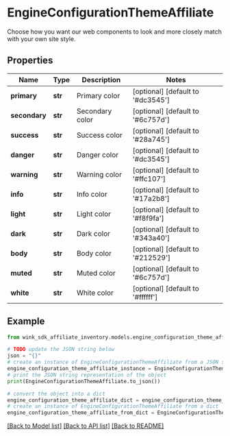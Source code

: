 # EngineConfigurationThemeAffiliate

Choose how you want our web components to look and more closely match with your own site style.

## Properties

Name | Type | Description | Notes
------------ | ------------- | ------------- | -------------
**primary** | **str** | Primary color | [optional] [default to '#dc3545']
**secondary** | **str** | Secondary color | [optional] [default to '#6c757d']
**success** | **str** | Success color | [optional] [default to '#28a745']
**danger** | **str** | Danger color | [optional] [default to '#dc3545']
**warning** | **str** | Warning color | [optional] [default to '#ffc107']
**info** | **str** | Info color | [optional] [default to '#17a2b8']
**light** | **str** | Light color | [optional] [default to '#f8f9fa']
**dark** | **str** | Dark color | [optional] [default to '#343a40']
**body** | **str** | Body color | [optional] [default to '#212529']
**muted** | **str** | Muted color | [optional] [default to '#6c757d']
**white** | **str** | White color | [optional] [default to '#ffffff']

## Example

```python
from wink_sdk_affiliate_inventory.models.engine_configuration_theme_affiliate import EngineConfigurationThemeAffiliate

# TODO update the JSON string below
json = "{}"
# create an instance of EngineConfigurationThemeAffiliate from a JSON string
engine_configuration_theme_affiliate_instance = EngineConfigurationThemeAffiliate.from_json(json)
# print the JSON string representation of the object
print(EngineConfigurationThemeAffiliate.to_json())

# convert the object into a dict
engine_configuration_theme_affiliate_dict = engine_configuration_theme_affiliate_instance.to_dict()
# create an instance of EngineConfigurationThemeAffiliate from a dict
engine_configuration_theme_affiliate_from_dict = EngineConfigurationThemeAffiliate.from_dict(engine_configuration_theme_affiliate_dict)
```
[[Back to Model list]](../README.md#documentation-for-models) [[Back to API list]](../README.md#documentation-for-api-endpoints) [[Back to README]](../README.md)


